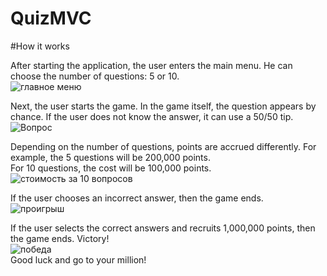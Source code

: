 # QuizMVC

#How it works

After starting the application, the user enters the main menu. He can choose the number of questions: 5 or 10.  
![главное меню](https://user-images.githubusercontent.com/63037087/133028202-9e3920ad-2d6c-40ac-ab7f-9e6e99274b5a.PNG)  

Next, the user starts the game. In the game itself, the question appears by chance. If the user does not know the answer, it can use a 50/50 tip.  
![Вопрос](https://user-images.githubusercontent.com/63037087/133028940-1a00614f-77eb-448f-b33d-920cd2b572a6.PNG)  
  
Depending on the number of questions, points are accrued differently. For example, the 5 questions will be 200,000 points.  
For 10 questions, the cost will be 100,000 points.  
![стоимость за 10 вопросов](https://user-images.githubusercontent.com/63037087/133029037-58922a93-ce38-40fd-87e6-345c2271f192.PNG)  

If the user chooses an incorrect answer, then the game ends.  
![проигрыш](https://user-images.githubusercontent.com/63037087/133029149-c25d9244-77ec-4985-8ace-fd1a5d7946ad.PNG)  

If the user selects the correct answers and recruits 1,000,000 points, then the game ends. Victory!  
![победа](https://user-images.githubusercontent.com/63037087/133029266-de072983-8d14-49c5-a195-a2906cfe26cc.PNG)  
Good luck and go to your million!  